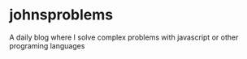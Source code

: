 # johnsproblems
A daily blog where I solve complex problems with javascript or other programing languages
